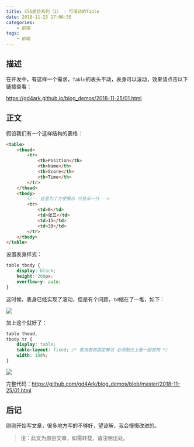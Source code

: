 ```yaml
---
title: CSS题目系列（1） - 可滚动的Table
date: 2018-11-25 17:06:50
categories:
 	- 前端
tags: 
	- 前端
---
```


## 描述

在开发中，有这样一个需求，`Table`的表头不动，表身可以滚动，效果请点击以下链接查看：

https://gd4ark.github.io/blog_demos/2018-11-25/01.html

## 正文

假设我们有一个这样结构的表格：

```html
<table>
    <thead>
        <tr>
            <th>Position</th>
            <th>Name</th>
            <th>Score</th>
            <th>Time</th>
        </tr>
    </thead>
    <tbody>
        <!-- 这里为了方便展示 只显示一行 -->
        <tr>
            <td>0</td>
            <td>张三</td>
            <td>15</td>
            <td>30</td>
        </tr>
    </tbody>
</table>
```

设置表身样式：

```css
table tbody {
	display: block;
	height: 200px;            
	overflow-y: auto;
}
```

这时候，表身已经实现了滚动，但是有个问题，`td`缩在了一堆，如下：

![](https://ws1.sinaimg.cn/large/006mS5wEgy1fxkejbopq1j30e907c0sp.jpg)

加上这个就好了：

```css
table thead,
tbody tr {
	display: table;
	table-layout: fixed; /* 使用表格固定算法 必须配合上面一起使用 */
	width: 100%;
}
```

![](https://ws1.sinaimg.cn/large/006mS5wEgy1fxkew5j851j30e307cdft.jpg)

完整代码：https://github.com/gd4Ark/blog_demos/blob/master/2018-11-25/01.html

## 后记

刚刚开始写文章，很多地方写的不够好，望谅解，我会慢慢改进的。

> 注：此文为原创文章，如需转载，请注明出处。
